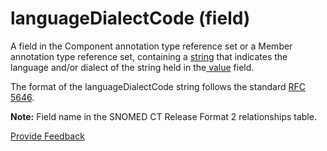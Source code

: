 # languageDialectCode (field)

A field in the Component annotation type reference set or a Member annotation type reference set, containing a [string](../s/string-data-type.md) that indicates the language and/or dialect of the string held in the[ value](../v/value-field.md) field.

The format of the languageDialectCode string follows the standard [RFC 5646](https://www.rfc-editor.org/info/rfc5646).

**Note:** Field name in the SNOMED CT Release Format 2 relationships table.






<a href="https://docs.google.com/forms/d/e/1FAIpQLScTmbZIf0UEQwYDkY27EEWBkaiYkHSbR0_9DmFrMLXoQLyL7Q/viewform?usp=pp_url&entry.1767247133=Release+File+Specification&entry.670899847=languageDialectCode%20%28field%29" class="button primary">Provide Feedback</a>
